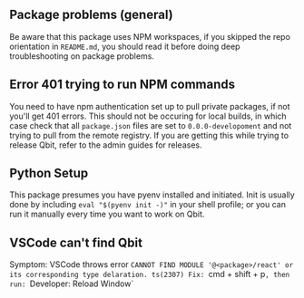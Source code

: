 ## Package problems (general)
Be aware that this package uses NPM workspaces, if you skipped the repo orientation in `README.md`, you should read it before doing deep troubleshooting on package problems.

## Error 401 trying to run NPM commands
You need to have npm authentication set up to pull private packages, if not you'll get 401 errors. This should not be occuring for local builds, in which case check that all `package.json`
files are set to `0.0.0-developoment` and not trying to pull from the remote registry. If you are getting this while trying to release Qbit, refer to the admin guides for releases.

## Python Setup
This package presumes you have pyenv installed and initiated. Init is usually done by including `eval "$(pyenv init -)"` in your shell profile; or you can run it manually every time you
want to work on Qbit.

## VSCode can't find Qbit
Symptom: VSCode throws error `CANNOT FIND MODULE '@<package>/react' or its corresponding type delaration. ts(2307) Fix: `cmd + shift + p`, then run: `Developer: Reload Window`
